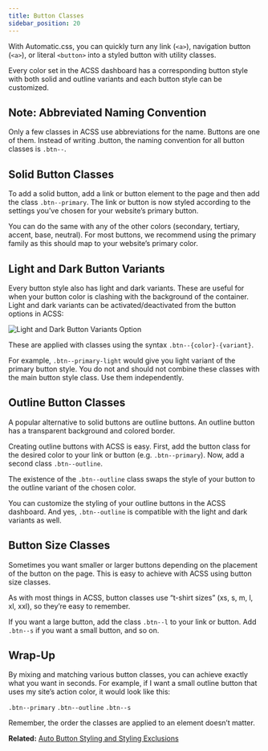 ```yaml
---
title: Button Classes
sidebar_position: 20
---
```


With Automatic.css, you can quickly turn any link (`<a>`), navigation button (`<a>`), or literal `<button>` into a styled button with utility classes.

Every color set in the ACSS dashboard has a corresponding button style with both solid and outline variants and each button style can be customized.

## Note: Abbreviated Naming Convention

Only a few classes in ACSS use abbreviations for the name. Buttons are one of them. Instead of writing .button, the naming convention for all button classes is `.btn--`.

## Solid Button Classes

To add a solid button, add a link or button element to the page and then add the class `.btn--primary`. The link or button is now styled according to the settings you’ve chosen for your website’s primary button.

You can do the same with any of the other colors (secondary, tertiary, accent, base, neutral). For most buttons, we recommend using the primary family as this should map to your website’s primary color.

## Light and Dark Button Variants

Every button style also has light and dark variants. These are useful for when your button color is clashing with the background of the container. Light and dark variants can be activated/deactivated from the button options in ACSS:

![Light and Dark Button Variants Option](https://automaticcss.com/wp-content/uploads/buttons-light-dark-1024x1024.jpg)

These are applied with classes using the syntax `.btn--{color}-{variant}`.

For example, `.btn--primary-light` would give you light variant of the primary button style. You do not and should not combine these classes with the main button style class. Use them independently.

## Outline Button Classes

A popular alternative to solid buttons are outline buttons. An outline button has a transparent background and colored border.

Creating outline buttons with ACSS is easy. First, add the button class for the desired color to your link or button (e.g. `.btn--primary`). Now, add a second class `.btn--outline`.

The existence of the `.btn--outline` class swaps the style of your button to the outline variant of the chosen color.

You can customize the styling of your outline buttons in the ACSS dashboard. And yes, `.btn--outline` is compatible with the light and dark variants as well.

## Button Size Classes

Sometimes you want smaller or larger buttons depending on the placement of the button on the page. This is easy to achieve with ACSS using button size classes.

As with most things in ACSS, button classes use “t-shirt sizes” (xs, s, m, l, xl, xxl), so they’re easy to remember.

If you want a large button, add the class `.btn--l` to your link or button. Add `.btn--s` if you want a small button, and so on.

## Wrap-Up

By mixing and matching various button classes, you can achieve exactly what you want in seconds. For example, if I want a small outline button that uses my site’s action color, it would look like this:

`.btn--primary` `.btn--outline` `.btn--s`

Remember, the order the classes are applied to an element doesn’t matter.

**Related:** [Auto Button Styling and Styling Exclusions](https://automaticcss.com/docs/auto-button-styling-exclusions/)
